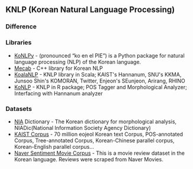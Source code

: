## KNLP (Korean Natural Language Processing)

### Difference

### Libraries
- [KoNLPy](http://konlpy-ko.readthedocs.io/ko/v0.4.3/) - (pronounced “ko en el PIE”) is a Python package for natural language processing (NLP) of the Korean language.
- [Mecab](https://bitbucket.org/eunjeon/mecab-ko-dic) - C++ library for Korean NLP
- [KoalaNLP](https://nearbydelta.github.io/KoalaNLP/) - KNLP library in Scala; KAIST's Hannanum, SNU's KKMA, Junsoo Shin's KOMORAN, Twitter, Enjeon's SEunjeon, Arirang, RHINO
- [KoNLP](https://github.com/haven-jeon/KoNLP) - KNLP in R package; POS Tagger and Morphological Analyzer; Interfacing with Hannanum analyzer

### Datasets
- [NIA](https://github.com/haven-jeon/NIADic) Dictionary - The Korean dictionary for morphological analysis, NIADic(National Information Society Agency Dictionary)
- [KAIST Corpus](http://semanticweb.kaist.ac.kr/home/index.php/KAIST_Corpus) - 70 million eojeol Korean text Corpus, POS-annotated Corpus, Tree-annotated Corpus, Korean-Chinese parallel corpus, Korean-English parallel corpus...
- [Naver Sentiment Movie Corpus](https://github.com/e9t/nsmc/) - This is a movie review dataset in the Korean language. Reviews were scraped from Naver Movies.
